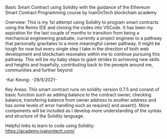 Basic Smart Contract using Solidity with the guidance of the Ethereum Smart Contract Programming course by IvanOnTech blockchain academy

Overview:
This is my 1st attempt using Solidity to program smart contracts using the Remix IDE and cloning the codes into VSCode. It has been my aspiration for the last couple of months to transition from being a mechanical engineering graduate, currently a project engineer to a pathway that personally gravitates to a more meaningful career pathway. It might be tough for now but every single step I take in the direction of both web development and blockchain resonates within me to continue pursuing this pathway. This will be my baby steps to giant strides to achieving new skills and heights and hopefully, contributing back to the peoeple around me, communities and further beyond 

-Kar Keong-
-29/5/2021-

Key Areas:
This smart contract runs on solidity version 0.7.5 and consist of basic function such as adding balance to the contract owner, checking balance, transfering balance from owner address to another address and has some levels of error handling such as require() and assert(). More components will be included as I develop more understanding of the syntax and structure of the Solidity language.

Helpful links to learn to code using Solidity: https://academy.ivanontech.com/
